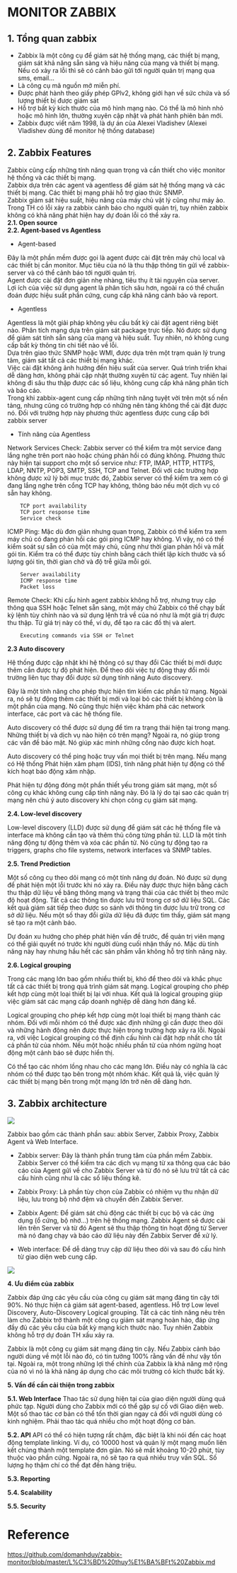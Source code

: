 # MONITOR ZABBIX 
## 1. Tổng quan zabbix
+ Zabbix là một công cụ để  giám sát hệ thống mạng, các thiết bị mạng, giám sát khả năng sẵn sàng và hiệu năng của mạng và thiết bị mạng. Nếu có xảy ra lỗi thì sẽ có cảnh báo gửi tới người quản trị mạng qua sms, email...
+ Là công cụ mã nguồn mở miễn phí. 
+ Được phát hành theo giấy phép GPlv2, không giới hạn về sức chứa và số lượng thiết bị được giám sát
+ Hỗ trợ bất kỳ kích thước của mô hình mạng nào. Có thể là mô hình nhỏ hoặc mô hình lớn, thường xuyên cập nhật và phát hành phiên bản mới.
+ Zabbix được viết năm 1998, là dự án của Alexei Vladishev (Alexei Vladishev dùng để monitor hệ thống database)
## 2. Zabbix Features 
Zabbix cũng cấp những tính năng quan trọng và cần thiết cho việc monitor hệ thống và các thiết bị mạng.</br>
Zabbix dựa trên các agent và agentless để giám sát hệ thống mạng và các thiết bị mạng. Các thiết bị mạng phải hỗ trợ giao thức SNMP.</br>
Zabbix giám sát hiệu suất, hiệu năng của máy chủ vật lý cũng như máy ảo.</br>
Trong TH có lỗi xảy ra zabbix cảnh báo cho người quản trị, tuy nhiên zabbix không có khả năng phát hiện hay dự đoán lỗi có thể xảy ra.</br>
**2.1. Open source**</br>
**2.2. Agent-based vs Agentless**</br>
* Agent-based

Đây là một phần mềm được gọi là agent được cài đặt trên máy chủ local và các thiết bị cần monitor. Mục tiêu của nó là thu thập thông tin gửi về zabbix-server và có thể cảnh báo tới người quản trị.</br>
Agent được cài đặt đơn giản nhẹ nhàng, tiêu thụ ít tài nguyên của server.</br>
Lợi ích của việc sử dụng agent là phân tích sâu hơn, ngoài ra có thể chuẩn đoán được hiệu suất phần cứng, cung cấp khả năng cảnh bảo và report.
* Agentless

Agentless là một giải pháp không yêu cầu bất kỳ cài đặt agent riêng biệt nào. Phân tích mạng dựa trên giám sát package trực tiếp. Nó được sử dụng để giám sát tính sẵn sàng của mạng và hiệu suất. Tuy nhiên, nó không cung cấp bất kỳ thông tin chi tiết nào về lỗi.</br>
Dựa trên giao thức SNMP hoặc WMI, được dựa trên một trạm quản lý trung tâm, giám sát tất cả các thiết bị mạng khác.</br>
Việc cài đặt không ảnh hưởng đến hiệu suất của server. Quá trình triển khai dễ dàng hơn, không phải cập nhật thường xuyên từ các agent. Tuy nhiên lại không đi sâu thu thập được các số liệu, không cung cấp khả năng phân tích và báo cáo.</br>
Trong khi zabbix-agent cung cấp những tính năng tuyệt vời trên một số nền tảng, nhưng cũng có trường hợp có những nên tảng không thể cài đặt được nó. Đối với trường hợp này phương thức agentless được cung cấp bới zabbix server
- Tính năng của Agentless

Network Services Check: Zabbix server có thể kiểm tra một service đang lắng nghe trên port nào hoặc chúng phản hồi có đúng không. Phương thức này hiện tại support cho một số service như: FTP, IMAP, HTTP, HTTPS, LDAP, NNTP, POP3, SMTP, SSH, TCP and Telnet. Đối với các trường hợp không được xử lý bởi mục trước đó, Zabbix server có thể kiểm tra xem có gì đang lắng nghe trên cổng TCP hay không, thông báo nếu một dịch vụ có sẵn hay không.

        TCP port availability
        TCP port response time
        Service check
        
ICMP Ping:  Mặc dù đơn giản nhưng quan trọng, Zabbix có thể kiểm tra xem máy chủ có đang phản hồi các gói ping ICMP hay không. Vì vậy, nó có thể kiểm soát sự sẵn có của một máy chủ, cũng như thời gian phản hồi và mất gói tin.
Kiểm tra có thể được tùy chỉnh bằng cách thiết lập kích thước và số lượng gói tin, thời gian chờ và độ trễ giữa mỗi gói.

        Server availability
        ICMP response time
        Packet loss
Remote Check: Khi cấu hình agent zabbix không hỗ trợ, nhưng truy cập thông qua SSH hoặc Telnet sẵn sàng, một máy chủ Zabbix có thể chạy bất kỳ lệnh tùy chỉnh nào và sử dụng lệnh trả về của nó như là một giá trị được thu thập. Từ giá trị này có thể, ví dụ, để tạo ra các đồ thị và alert.

        Executing commands via SSH or Telnet


**2.3 Auto discovery**

Hệ thống được cập nhật khi hệ thông có sự thay đổi Các thiết bị mới được thêm cần được tự độ phát hiện. 
Để theo dõi việc tự động thay đổi môi trường liên tục thay đổi được sử dụng tính năng Auto discovery.

Đây là một tính năng cho phép thực hiện tìm kiếm các phần tử mạng. Ngoài ra, nó sẽ tự động thêm các thiết bị mới và loại bỏ các thiết bị không còn là một phần của mạng. Nó cũng thực hiện việc khám phá các network interface, các port và các hệ thống file.

Auto discovery có thể được sử dụng để tìm ra trạng thái hiện tại trong mạng. Những thiết bị và dịch vụ nào hiện có trên mạng? Ngoài ra, nó giúp trong các vấn đề bảo mật. Nó giúp xác minh những cổng nào được kích hoạt.

Auto discovery có thể ping hoặc truy vấn mọi thiết bị trên mạng. Nếu mạng có Hệ thống Phát hiện xâm phạm (IDS), tính năng phát hiện tự động có thể kích hoạt báo động xâm nhập.

Phát hiện tự động đóng một phần thiết yếu trong giám sát mạng, một số công cụ  khác không cung cấp tính năng này. Đó là lý do tại sao các quản trị mạng nên chú ý auto discovery khi chọn công cụ giám sát mạng.

**2.4. Low-level discovery**

 Low-level discovery (LLD) được sử dụng để giám sát các hệ thống file và interface mà không cần tạo và thêm thủ công từng phần tử. LLD là một tính năng động tự động thêm và xóa các phần tử. Nó cũng tự động tạo ra triggers, graphs cho file systems, network interfaces và SNMP tables.

**2.5. Trend Prediction**

Một số công cụ theo dõi mạng có một tính năng dự đoán. Nó được sử dụng để phát hiện một lỗi trước khi nó xảy ra. Điều này được thực hiện bằng cách thu thập dữ liệu về băng thông mạng và trạng thái của các thiết bị theo mức độ hoạt động. Tất cả các thông tin được lưu trữ trong cơ sở dữ liệu SQL. Các kết quả giám sát tiếp theo được so sánh với thông tin được lưu trữ trong cơ sở dữ liệu. Nếu một số thay đổi giữa dữ liệu đã được tìm thấy, giám sát mạng sẽ tạo ra một cảnh báo.

Dự đoán xu hướng cho phép phát hiện vấn đề trước, để quản trị viên mạng có thể giải quyết nó trước khi người dùng cuối nhận thấy nó. Mặc dù tính năng này hay nhưng hầu hết các sản phẩm vẫn không hỗ trợ tính năng này.

**2.6. Logical grouping**

Trong các mạng lớn bao gồm nhiều thiết bị, khó để theo dõi và khắc phục tất cả các thiết bị trong quá trình giám sát mạng. Logical grouping cho phép kết hợp cùng một loại thiết bị lại với nhua. Kết quả là logical grouping giúp việc giám sát các mạng cấp doanh nghiệp dễ dàng hơn đáng kể.

Logical grouping cho phép kết hợp cùng một loại thiết bị mạng thành các nhóm. Đối với mỗi nhóm có thể được xác định những gì cần được theo dõi và những hành động nên được thực hiện trong trường hợp xảy ra lỗi. Ngoài ra, với việc Logical grouping có thể định cấu hình cài đặt hợp nhất cho tất cả phần tử của nhóm. Nếu một hoặc nhiều phần tử của nhóm ngừng hoạt động một cảnh báo sẽ được hiển thị.

Có thể tạo các nhóm lồng nhau cho các mạng lớn. Điều này có nghĩa là các nhóm có thể được tạo bên trong một nhóm khác. Kết quả là, việc quản lý các thiết bị mạng bên trong một mạng lớn trở nên dễ dàng hơn.

## 3. Zabbix architecture ##

![](https://i.imgur.com/pJk3TPx.png)


Zabbix bao gồm các thành phần sau: abbix Server, Zabbix Proxy, Zabbix Agent
và Web Interface.

+ Zabbix server: Đây là thành phần trung tâm của phần mềm Zabbix. Zabbix Server có thể kiểm tra các dịch vụ mạng từ xa thông qua các báo cáo của Agent gửi về cho Zabbix Server và từ đó nó sẽ lưu trữ tất cả các cấu hình cũng như là các số liệu thống kê.


+ Zabbix Proxy: Là phần tùy chọn của Zabbix có nhiệm vụ thu nhận dữ liệu, lưu trong bộ nhớ đệm và chuyển đến Zabbix Server.


+ Zabbix Agent: Để giám sát chủ động các thiết bị cục bộ và các ứng dụng (ổ cứng, bộ nhớ…) trên hệ thống mạng. Zabbix Agent sẽ được cài lên trên Server và từ đó Agent sẽ thu thập thông tin hoạt động từ Server mà nó đang chạy và báo cáo dữ liệu này đến Zabbix Server để xử lý.


+ Web interface: Để dễ dàng truy cập dữ liệu theo dõi và sau đó cấu hình từ giao diện web cung cấp.


![](https://i.imgur.com/3Wz2NkO.png)

**4. Ưu điểm của zabbix**

Zabbix đáp ứng các yêu cầu của công cụ giám sát mạng đáng tin cậy tới 90%. Nó thực hiện cả giám sát agent-based, agentless. Hỗ trợ Low level Discovery, Auto-Discovery Logical grouping. Tất cả các tính năng nêu trên làm cho Zabbix trở thành một công cụ giám sát mạng hoàn hảo, đáp ứng đầy đủ các yêu cầu của bất kỳ mạng kích thước nào. Tuy nhiên Zabbix không hỗ trợ dự đoán TH xấu xảy ra.

Zabbix là một công cụ giám sát mạng đáng tin cậy. Nếu Zabbix cảnh báo người dùng về một lỗi nào đó, có tin tưởng 100% rằng vấn đề như vậy tồn tại. Ngoài ra, một trong những lợi thế chính của Zabbix là khả năng mở rộng của nó vì nó là khả năng áp dụng cho các môi trường có kích thước bất kỳ.


**5. Vấn đề cần cải thiện trong zabbix**

**5.1. Web Interface**
Thao tác sử dụng hiện tại của giao diện người dùng quá phức tạp. Người dùng cho Zabbix mới có thể gặp sự cố với Giao diện web. Một số thao tác cơ bản có thể tốn thời gian ngay cả đối với người dùng có kinh nghiệm. Phải thao tác quá nhiều cho một hoạt động cơ bản.

**5.2. API**
API có thể có hiện tượng rất chậm, đặc biệt là khi nói đến các hoạt động template linking. Ví dụ, có 10000 host và quản lý một mạng muốn liên kết chúng thành một template đơn giản. Nó sẽ mất khoảng 10-20 phút, tùy thuộc vào phần cứng. Ngoài ra, nó sẽ tạo ra quá nhiều truy vấn SQL. Số lượng họ thậm chí có thể đạt đến hàng triệu.

**5.3. Reporting**

**5.4. Scalability**

**5.5. Security**
# Reference
https://github.com/domanhduy/zabbix-monitor/blob/master/L%C3%BD%20thuy%E1%BA%BFt%20Zabbix.md
